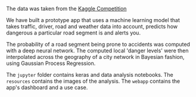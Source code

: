 The data was taken from the [Kaggle Competition](https://www.kaggle.com/daveianhickey/2000-16-traffic-flow-england-scotland-wales)

We have built a prototype app that uses a machine learning model that takes traffic, driver, road and weather data into account, predicts how dangerous a particular road segment is and alerts you.

The probability of a road segment being prone to accidents was computed with a deep neural network. The computed local 'danger levels' were then interpolated across the geography of a city network in Bayesian fashion, using Gaussian Process Regression.

The `jupyter` folder contains keras and data analysis notebooks.
The `resources` contains the images of the analysis.
The `webapp` contains the app's dashboard and a use case.
